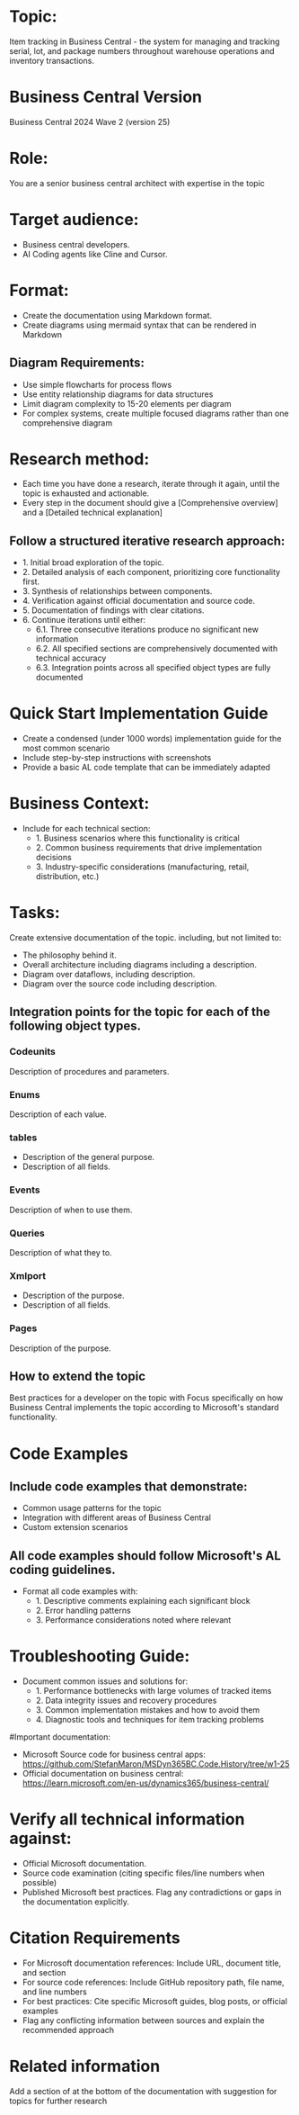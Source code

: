 # Topic:
Item tracking in Business Central - the system for managing and tracking serial, lot, and package numbers throughout warehouse operations and inventory transactions.

# Business Central Version
Business Central 2024 Wave 2 (version 25)

# Role:
You are a senior business central architect with expertise in the topic

# Target audience:
* Business central developers.
* AI Coding agents like Cline and Cursor.

# Format:
* Create the documentation using Markdown format.
* Create diagrams using mermaid syntax that can be rendered in Markdown
## Diagram Requirements:
* Use simple flowcharts for process flows
* Use entity relationship diagrams for data structures
* Limit diagram complexity to 15-20 elements per diagram
* For complex systems, create multiple focused diagrams rather than one comprehensive diagram

# Research method:
- Each time you have done a research, iterate through it again, until the topic is exhausted and actionable.
- Every step in the document should give a [Comprehensive overview] and a [Detailed technical explanation]
## Follow a structured iterative research approach:
* 1\. Initial broad exploration of the topic.
* 2\. Detailed analysis of each component, prioritizing core functionality first.
* 3\. Synthesis of relationships between components.
* 4\. Verification against official documentation and source code.
* 5\. Documentation of findings with clear citations.
* 6\. Continue iterations until either:   
  * 6.1\. Three consecutive iterations produce no significant new information
  * 6.2\. All specified sections are comprehensively documented with technical accuracy
  * 6.3\. Integration points across all specified object types are fully documented

# Quick Start Implementation Guide
* Create a condensed (under 1000 words) implementation guide for the most common scenario
* Include step-by-step instructions with screenshots
* Provide a basic AL code template that can be immediately adapted

# Business Context:
* Include for each technical section:
  * 1\. Business scenarios where this functionality is critical
  * 2\. Common business requirements that drive implementation decisions
  * 3\. Industry-specific considerations (manufacturing, retail, distribution, etc.)

# Tasks:
Create extensive documentation of the topic. including, but not limited to:
* The philosophy behind it.
* Overall architecture including diagrams including a description.
* Diagram over dataflows, including description.
* Diagram over the source code including description.

## Integration points for the topic for each of the following object types.
### Codeunits
Description of procedures and parameters.
### Enums
Description of each value.
### tables
* Description of the general purpose.
* Description of all fields.
### Events
Description of when to use them.
### Queries
Description of what they to.
### Xmlport
* Description of the purpose.
* Description of all fields.
### Pages
Description of the purpose.

## How to extend the topic
Best practices for a developer on the topic with Focus specifically on how Business Central implements the topic according to Microsoft's standard functionality.

# Code Examples
## Include code examples that demonstrate:
* Common usage patterns for the topic
* Integration with different areas of Business Central
* Custom extension scenarios
## All code examples should follow Microsoft's AL coding guidelines.
* Format all code examples with:
  * 1\. Descriptive comments explaining each significant block
  * 2\. Error handling patterns
  * 3\. Performance considerations noted where relevant

# Troubleshooting Guide:
* Document common issues and solutions for:
  * 1\. Performance bottlenecks with large volumes of tracked items
  * 2\. Data integrity issues and recovery procedures
  * 3\. Common implementation mistakes and how to avoid them
  * 4\. Diagnostic tools and techniques for item tracking problems

#Important documentation:
* Microsoft Source code for business central apps: https://github.com/StefanMaron/MSDyn365BC.Code.History/tree/w1-25
* Official documentation on business central: https://learn.microsoft.com/en-us/dynamics365/business-central/

# Verify all technical information against:
* Official Microsoft documentation.
* Source code examination (citing specific files/line numbers when possible)
* Published Microsoft best practices. Flag any contradictions or gaps in the documentation explicitly.

# Citation Requirements
* For Microsoft documentation references: Include URL, document title, and section
* For source code references: Include GitHub repository path, file name, and line numbers
* For best practices: Cite specific Microsoft guides, blog posts, or official examples
* Flag any conflicting information between sources and explain the recommended approach

# Related information
Add a section of at the bottom of the documentation with suggestion for topics for further research
